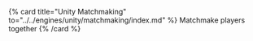 {% card title="Unity Matchmaking" to="../../engines/unity/matchmaking/index.md" %}
    Matchmake players together
{% /card %}